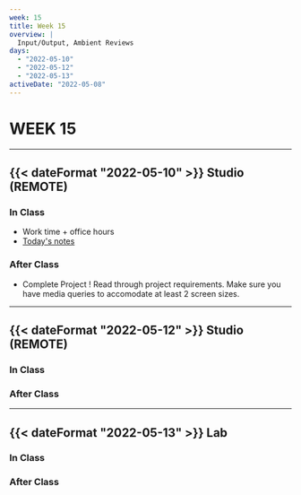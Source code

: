 ```yaml
---
week: 15
title: Week 15
overview: |
  Input/Output, Ambient Reviews
days:
  - "2022-05-10"
  - "2022-05-12"
  - "2022-05-13"
activeDate: "2022-05-08"
---
```


# WEEK 15

---

## {{< dateFormat "2022-05-10" >}} Studio (REMOTE)

### In Class
* Work time + office hours
* [Today's notes](https://docs.google.com/document/d/1Ah-NArSrq-f3XjMjmlfv0CkFSiEsheM0lUOt1l5mvFQ/edit?usp=sharing)

### After Class
* Complete Project ! Read through project requirements. Make sure you have media queries to accomodate at least 2 screen sizes.

---

## {{< dateFormat "2022-05-12" >}} Studio (REMOTE)

### In Class

### After Class

---

## {{< dateFormat "2022-05-13" >}} Lab

### In Class

### After Class

